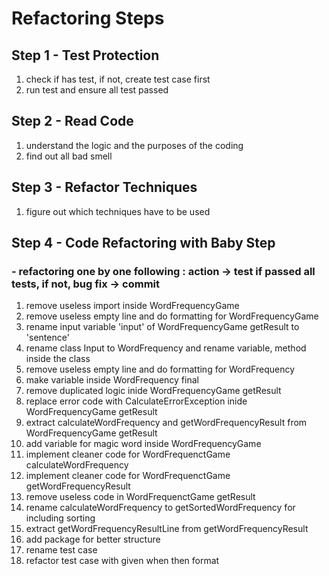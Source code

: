# Refactoring Steps
## Step 1 - Test Protection
  1. check if has test, if not, create test case first
  2. run test and ensure all test passed
## Step 2 - Read Code
  1. understand the logic and the purposes of the coding
  2. find out all bad smell
## Step 3 - Refactor Techniques
  1. figure out which techniques have to be used
## Step 4 - Code Refactoring with Baby Step
### - refactoring one by one following : action -> test if passed all tests, if not, bug fix -> commit
  1. remove useless import inside WordFrequencyGame
  2. remove useless empty line and do formatting for WordFrequencyGame
  3. rename input variable 'input' of WordFrequencyGame getResult to 'sentence'
  4. rename class Input to WordFrequency and rename variable, method inside the class
  5. remove useless empty line and do formatting for WordFrequency
  6. make variable inside WordFrequency final
  7. remove duplicated logic inide WordFrequencyGame getResult
  8. replace error code with CalculateErrorException inide WordFrequencyGame getResult
  9. extract calculateWordFrequency and getWordFrequencyResult from WordFrequencyGame getResult
  10. add variable for magic word inside WordFrequencyGame
  11. implement cleaner code for WordFrequenctGame calculateWordFrequency
  12. implement cleaner code for WordFrequenctGame getWordFrequencyResult
  13. remove useless code in WordFrequenctGame getResult
  14. rename calculateWordFrequency to getSortedWordFrequency for including sorting
  15. extract getWordFrequencyResultLine from getWordFrequencyResult
  16. add package for better structure
  17. rename test case
  18. refactor test case with given when then format
